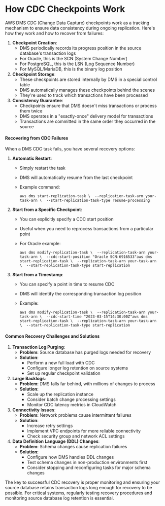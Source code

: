 # How CDC Checkpoints Work

AWS DMS CDC (Change Data Capture) checkpoints work as a tracking mechanism to ensure data consistency during ongoing replication. Here's how they work and how to recover from failures:



1. **Checkpoint Creation**:
   * DMS periodically records its progress position in the source database's transaction logs
   * For Oracle, this is the SCN (System Change Number)
   * For PostgreSQL, this is the LSN (Log Sequence Number)
   * For MySQL/MariaDB, this is the binary log position
2. **Checkpoint Storage**:
   * These checkpoints are stored internally by DMS in a special control table
   * DMS automatically manages these checkpoints behind the scenes
   * They're used to track which transactions have been processed
3. **Consistency Guarantee**:
   * Checkpoints ensure that DMS doesn't miss transactions or process them twice
   * DMS operates in a "exactly-once" delivery model for transactions
   * Transactions are committed in the same order they occurred in the source

#### Recovering from CDC Failures

When a DMS CDC task fails, you have several recovery options:

1. **Automatic Restart**:
   * Simply restart the task
   * DMS will automatically resume from the last checkpoint
   *   Example command:

       ```
       aws dms start-replication-task \  --replication-task-arn your-task-arn \  --start-replication-task-type resume-processing
       ```
2. **Start from a Specific Checkpoint**:
   * You can explicitly specify a CDC start position
   * Useful when you need to reprocess transactions from a particular point
   *   For Oracle example:

       ```
       aws dms modify-replication-task \  --replication-task-arn your-task-arn \  --cdc-start-position "Oracle SCN:6916533"aws dms start-replication-task \  --replication-task-arn your-task-arn \  --start-replication-task-type start-replication
       ```
3. **Start from a Timestamp**:
   * You can specify a point in time to resume CDC
   * DMS will identify the corresponding transaction log position
   *   Example:

       ```
       aws dms modify-replication-task \  --replication-task-arn your-task-arn \  --cdc-start-time "2023-03-15T14:30:00Z"aws dms start-replication-task \  --replication-task-arn your-task-arn \  --start-replication-task-type start-replication
       ```

#### Common Recovery Challenges and Solutions

1. **Transaction Log Purging**:
   * **Problem**: Source database has purged logs needed for recovery
   * **Solution**:
     * Perform a new full load with CDC
     * Configure longer log retention on source systems
     * Set up regular checkpoint validation
2. **Large Backlogs**:
   * **Problem**: DMS falls far behind, with millions of changes to process
   * **Solution**:
     * Scale up the replication instance
     * Consider batch change processing settings
     * Monitor CDC latency metrics in CloudWatch
3. **Connectivity Issues**:
   * **Problem**: Network problems cause intermittent failures
   * **Solution**:
     * Increase retry settings
     * Implement VPC endpoints for more reliable connectivity
     * Check security group and network ACL settings
4. **Data Definition Language (DDL) Changes**:
   * **Problem**: Schema changes cause replication failures
   * **Solution**:
     * Configure how DMS handles DDL changes
     * Test schema changes in non-production environments first
     * Consider stopping and reconfiguring tasks for major schema changes

The key to successful CDC recovery is proper monitoring and ensuring your source database retains transaction logs long enough for recovery to be possible. For critical systems, regularly testing recovery procedures and monitoring source database log retention is essential.
